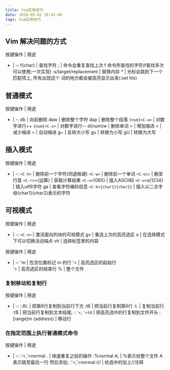 ```yaml
---
title: Vim实用技巧
date: 2018-05-02 10:43:46
tags: Vim实用技巧
---
```


## Vim 解决问题的方式
按键操作 | 用途
- | -:
f{char} | 查找字符
; | 命令会重复查找上次 f 命令所查找的字符(f查找多次可以使用;一次实现)
:s/target/replacement | 替换内存
\* | 光标会跳到下一个匹配项上, 所有出现这个 词的地方都会被高亮显示出来(:set hls)

## 普通模式
按键操作 | 用途
- | -:
db | 向前删除
daw | 删除整个字符
dap | 删除整个段落
`{num}<C-a>` | 对数字进行++
`{num}<C-x>` | 对数字进行--
d{num}w | 删除单词
\> | 增加缩进
< | 减少缩进
= | 自动缩进
g~ | 反转大小写
gu | 转换为小写
gU | 转换为大写

## 插入模式

按键操作 | 用途
- | -:
`<C-h>` | 删除前一个字符(同退格键)
`<C-w>` | 删除前一个单词
`<C-u\>` | 删至行首
`<C-r>`={运算} | 获取计算结果
`<C-v>`{065} | 插入ASCII码 
`<C-v>`u{1234} | 插入utf8字符 
 ga | 查看字符编码信息
`<C-k>{char1}{char2}` | 插入以二合字母{char1}{char2}表示的字符

## 可视模式

按键操作 | 用途
- | -:
`<C-v>` | 激活面向列块的可视模式
gv | 重选上次的高亮选区
o | 在选择模式下可以切换活动端点
vit | 选择标签里的内容


按键操作 | 用途
- | -:
'm | 包含位置标记 m 的行 
'< | 高亮选区的起始行   
'> | 高亮选区的结束行
% | 整个文件


### 复制移动和复制行

按键操作 | 用途
- | -:
:.6t. | 把第6行复制到当前行下方
:t6 | 把当前行复制第6行
:t. | 复制当前行
:t$ | 把当前行复制到文本结尾;
`:'<,'>t0` | 把高亮选中的行复制到文件开头
:[range]m {address} | 移动行

### 在指定范围上执行普通模式命令

按键操作 | 用途
- | -:
:'<,'>normal . |   快速重复之前的操作
:%normal A; |   %表示给整个文件 A表示跳至最后一行 然后添加;
:'<,'>normal i// |   给选中的加上//注释

